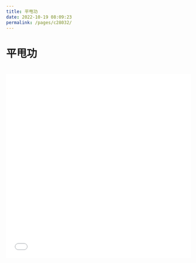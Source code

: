 ```yaml
---
title: 平甩功
date: 2022-10-19 08:09:23
permalink: /pages/c28032/
---
```

# 平甩功

<iframe src="//player.bilibili.com/player.html?aid=727167221&bvid=BV18S4y1B7Pg&cid=742211139&page=1&as_wide=1&high_quality=1&danmaku=0" scrolling="no" border="0" frameborder="no" framespacing="0" allowfullscreen="true" style="width: 100%;height: 500px;max-width: 100%;align: center;padding: 20px 0;"> </iframe>